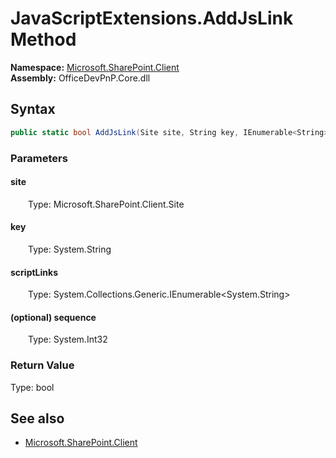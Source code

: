 # JavaScriptExtensions.AddJsLink Method  
  

**Namespace:** [Microsoft.SharePoint.Client](Microsoft.SharePoint.Client.md)  
**Assembly:** OfficeDevPnP.Core.dll  
## Syntax
```C#
public static bool AddJsLink(Site site, String key, IEnumerable<String> scriptLinks, Int32 sequence)
```
### Parameters
#### site  
&emsp;&emsp;Type: Microsoft.SharePoint.Client.Site  

#### key  
&emsp;&emsp;Type: System.String  

#### scriptLinks  
&emsp;&emsp;Type: System.Collections.Generic.IEnumerable<System.String>  

#### (optional) sequence  
&emsp;&emsp;Type: System.Int32  

### Return Value
Type: bool  

## See also
- [Microsoft.SharePoint.Client](Microsoft.SharePoint.Client.md)
